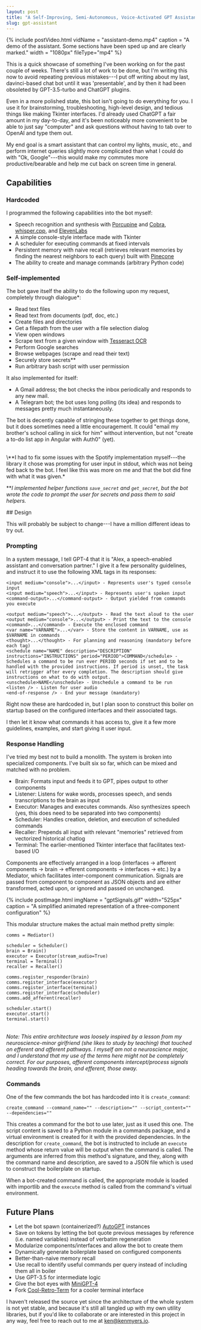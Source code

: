 ```yaml
---
layout: post
title: "A Self-Improving, Semi-Autonomous, Voice-Activated GPT Assistant"
slug: gpt-assistant 
---
```


{% include postVideo.html vidName = "assistant-demo.mp4" caption = "A demo of the assistant. Some sections have been sped up and are clearly marked." width = "1080px" fileType="mp4" %}

This is a quick showcase of something I've been working on for the past couple of weeks. There's still a lot of work to be done, but I'm writing this now to avoid repeating previous mistakes---I put off writing about my last, davinci-based chat bot until it was 'presentable', and by then it had been obsoleted by GPT-3.5-turbo and ChatGPT plugins.

Even in a more polished state, this bot isn't going to do everything for you. I use it for brainstorming, troubleshooting, high-level design, and tedious things like making Tkinter interfaces. I'd already used ChatGPT a fair amount in my day-to-day, and it's been noticeably more convenient to be able to just say "computer" and ask questions without having to tab over to OpenAI and type them out. 

My end goal is a smart assistant that can control my lights, music, etc., and perform internet queries slightly more complicated than what I could do with "Ok, Google"---this would make my commutes more productive/bearable and help me cut back on screen time in general. 

## Capabilities

### Hardcoded

I programmed the following capabilities into the bot myself:
- Speech recognition and synthesis with [Porcupine](https://picovoice.ai/platform/porcupine/) and [Cobra](https://picovoice.ai/platform/cobra/), [whisper.cpp](https://github.com/ggerganov/whisper.cpp), and [ElevenLabs](https://elevenlabs.io)
- A simple console-style interface made with Tkinter
- A scheduler for executing commands at fixed intervals
- Persistent memory with naive recall (retrieves relevant memories by finding the nearest neighbors to each query) built with [Pinecone](https://www.pinecone.io/)
- The ability to create and manage commands (arbitrary Python code)

### Self-implemented

The bot gave itself the ability to do the following upon my request, completely through dialogue*:
- Read text files
- Read text from documents (pdf, doc, etc.)
- Create files and directories 
- Get a filepath from the user with a file selection dialog
- View open windows
- Scrape text from a given window with [Tesseract OCR](https://github.com/tesseract-ocr/tesseract)
- Perform Google searches
- Browse webpages (scrape and read their text)
- Securely store secrets**
- Run arbitrary bash script with user permission

It also implemented for itself:
- A Gmail address; the bot checks the inbox periodically and responds to any new mail.
- A Telegram bot; the bot uses long polling (its idea) and responds to messages pretty much instantaneously.

The bot is decently capable of stringing these together to get things done, but it does sometimes need a little encouragement. It could "email my brother's school calling in sick for him" without intervention, but not "create a to-do list app in Angular with Auth0" (yet).

<div class = "small-print" markdown="1">
<br>
\**I had to fix some issues with the Spotify implementation myself---the library it chose was prompting for user input in stdout, which was not being fed back to the bot. I feel like this was more on me and that the bot did fine with what it was given.*

\***I implemented helper functions `save_secret` and `get_secret`, but the bot wrote the code to prompt the user for secrets and pass them to said helpers.*

</div>
## Design

This will probably be subject to change---I have a million different ideas to try out.

### Prompting

In a system message, I tell GPT-4 that it is "Alex, a speech-enabled assistant and conversation partner." I give it a few personality guidelines, and instruct it to use the following XML tags in its responses:

```
<input medium="console">...</input> - Represents user's typed console input
<input medium="speech">...</input> - Represents user's spoken input
<command-output>...</command-output> - Output yielded from commands you execute

<output medium="speech">...</output> - Read the text aloud to the user
<output medium="console">...</output> - Print the text to the console
<command>...</command> - Execute the enclosed command
<var name="VARNAME">...</var> - Store the content in VARNAME, use as $VARNAME in commands
<thought>...</thought> - For planning and reasoning (mandatory before each tag)
<schedule name="NAME" description="DESCRIPTION" instructions="INSTRUCTIONS" period="PERIOD">COMMAND</schedule> - Schedules a command to be run ever PERIOD seconds if set and to be handled with the provided instructions. If period is unset, the task will retrigger after every completion. The description should give instructions on what to do with output.
<unschedule>NAME</unschedule> - Unschedule a command to be run
<listen /> - Listen for user audio
<end-of-response /> - End your message (mandatory)
```

Right now these are hardcoded in, but I plan soon to construct this boiler on startup based on the configured interfaces and their associated tags.

I then let it know what commands it has access to, give it a few more guidelines, examples, and start giving it user input. 

### Response Handling

I've tried my best not to build a monolith. The system is broken into specialized components. I've built six so far, which can be mixed and matched with no problem.
- Brain: Formats input and feeds it to GPT, pipes output to other components
- Listener: Listens for wake words, processes speech, and sends transcriptions to the brain as input
- Executor: Manages and executes commands. Also synthesizes speech (yes, this does need to be separated into two components)
- Scheduler: Handles creation, deletion, and execution of scheduled commands
- Recaller: Prepends all input with relevant "memories" retrieved from vectorized historical chatlog
- Terminal: The earlier-mentioned Tkinter interface that facilitates text-based I/O

Components are effectively arranged in a loop (interfaces -> afferent components -> brain -> efferent components -> interfaces -> etc.) by a Mediator, which facilitates inter-component communication. Signals are passed from component to component as JSON objects and are either transformed, acted upon, or ignored and passed on unchanged. 

{% include postImage.html imgName = "gptSignals.gif" width="525px" caption = "A simplified animated representation of a three-component configuration" %}

This modular structure makes the actual main method pretty simple:

```
comms = Mediator()

scheduler = Scheduler()
brain = Brain()
executor = Executor(stream_audio=True)
terminal = Terminal()
recaller = Recaller()

comms.register_responder(brain)
comms.register_interface(executor)
comms.register_interface(terminal)
comms.register_interface(scheduler)
comms.add_afferent(recaller)

scheduler.start()
executor.start()
terminal.start()
```


<span class = "small-print"><br>*Note: This entire architecture was loosely inspired by a lesson from my neuroscience-minor girlfriend (she likes to study by teaching) that touched on efferent and afferent pathways. I myself am not a neuroscience major, and I understand that my use of the terms here might not be completely correct. For our purposes, afferent components intercept/process signals heading towards the brain, and efferent, those away.*</span>


### Commands

One of the few commands the bot has hardcoded into it is `create_command`:

```
create_command --command_name="" --description="" --script_content="" --dependencies=""
```

This creates a command for the bot to use later, just as it used this one. The script content is saved to a Python module in a commands package, and a virtual environment is created for it with the provided dependencies. In the description for `create_command`, the bot is instructed to include an `execute` method whose return value will be output when the command is called. The arguments are inferred from this method's signature, and they, along with the command name and description, are saved to a JSON file which is used to construct the boilerplate on startup.

When a bot-created command is called, the appropriate module is loaded with importlib and the `execute` method is called from the command's virtual environment.

## Future Plans

- Let the bot spawn (containerized?) [AutoGPT](https://github.com/Significant-Gravitas/Auto-GPT) instances
- Save on tokens by letting the bot quote previous messages by reference (i.e. named variables) instead of verbatim regeneration
- Modularize components/interfaces and allow the bot to create them
- Dynamically generate boilerplate based on configured components
- Better-than-naive memory recall
- Use recall to identify useful commands per query instead of including them all in boiler
- Use GPT-3.5 for intermediate logic
- Give the bot eyes with [MiniGPT-4](https://minigpt-4.github.io/)
- Fork [Cool-Retro-Term](https://github.com/Swordfish90/cool-retro-term) for a cooler terminal interface

I haven't released the source yet since the architecture of the whole system is not yet stable, and because it's still all tangled up with my own utility libraries, but if you'd like to collaborate or are interested in this project in any way, feel free to reach out to me at [ken@kenmyers.io](mailto:ken@kenmyers.io). 